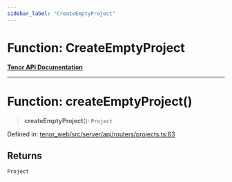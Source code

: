 ```yaml
---
sidebar_label: "CreateEmptyProject"
---
```


# Function: CreateEmptyProject

[**Tenor API Documentation**](../../README.md)

***

# Function: createEmptyProject()

> **createEmptyProject**(): `Project`

Defined in: [tenor\_web/src/server/api/routers/projects.ts:63](https://github.com/Apantli/Tenor/blob/13fa9fcda7db4a7cf51b72ac1fe195cb0c47631e/tenor_web/src/server/api/routers/projects.ts#L63)

## Returns

`Project`
